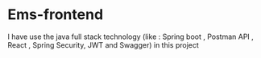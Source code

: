 # Ems-frontend
I have use the java full stack technology (like : Spring boot , Postman API , React , Spring Security, JWT and Swagger) in this project
